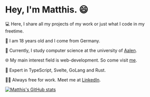 # Hey, I'm Matthis. 😄

<!-- main links -->

💻 Here, I share all my projects of my work or just what I code in my freetime.

🧔 I am 18 years old and I come from Germany.

🏫 Currently, I study computer science at the university of [Aalen](https://www.hs-aalen.de/). 

🌐 My main interest field is web-development. So come visit [me](https://matthisgeissler.pages.dev).

🥅 Expert in TypeScript, Svelte, GoLang and Rust.

🧑‍🏭 Always free for work. Meet me at [LinkedIn](https://www.linkedin.com/in/matthis-gei%C3%9Fler-4198b9258).

<!-- github profile statistics -->

[![Matthis's GitHub stats](https://github-readme-stats.vercel.app/api?username=M4tt1-Coder)](https://github.com/anuraghazra/github-readme-stats)

